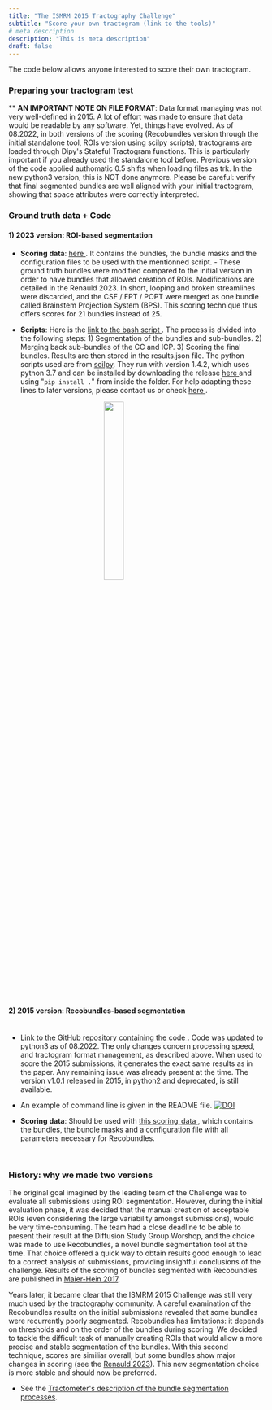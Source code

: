 ```yaml
---
title: "The ISMRM 2015 Tractography Challenge"
subtitle: "Score your own tractogram (link to the tools)"
# meta description
description: "This is meta description"
draft: false
---
```


The code below allows anyone interested to score their own tractogram. 
<br>


### Preparing your tractogram test

** **AN IMPORTANT NOTE ON FILE FORMAT**: Data format managing was not very well-defined in 2015. A lot of effort was made to ensure that data would be readable by any software. Yet, things have evolved. As of 08.2022, in both versions of the scoring (Recobundles version through the initial standalone tool, ROIs version using scilpy scripts), tractograms are loaded through Dipy's Stateful Tractogram functions. This is particularly important if you already used the standalone tool before. Previous version of the code applied authomatic 0.5 shifts when loading files as trk. In the new python3 version, this is NOT done anymore. Please be careful: verify that final segmented bundles are well aligned with your initial tractogram, showing that space attributes were correctly interpreted.


### Ground truth data + Code

  [comment]: <> (I should be able to add a code snippet here. Using three backslash ` before and after. Or ```sh at the beginning)

  [comment]: <> (The result is super ugly. Huge linebreaks. Can't find how to make it work. Using a picture for now.)

#### 1) 2023 version: ROI-based segmentation
 
- **Scoring data**: <a href="https://scil.usherbrooke.ca/ismrm2015/scoring_data_Renauld2023.zip"> here </a>. It contains the bundles, the bundle masks and the configuration files to be used with the mentionned script. - These ground truth bundles were modified compared to the initial version in order to have bundles that allowed creation of ROIs. Modifications are detailed in the Renauld 2023. In short, looping and broken streamlines were discarded, and the CSF / FPT / POPT were merged as one bundle called Brainstem Projection System (BPS). This scoring technique thus offers scores for 21 bundles instead of 25.

- **Scripts**: Here is the <a href="/code_snippets/scil_score_ismrm_Renauld2023.sh"> link to the bash script </a>. The process is divided into the following steps: 1) Segmentation of the bundles and sub-bundles. 2) Merging back sub-bundles of the CC and ICP. 3) Scoring the final bundles. Results are then stored in the results.json file. The python scripts used are from <a href="https://github.com/scilus/scilpy"> scilpy</a>. They run with version 1.4.2, which uses python 3.7 and can be installed by downloading the release <a href="https://github.com/scilus/scilpy/releases"> here </a> and using "`pip install .`" from inside the folder.  For help adapting these lines to later versions, please contact us or check <a href=https://github.com/scil-vital/dwi_ml/blob/master/bash_utilities/scil_score_ismrm_Renauld2023.sh> here </a>.

<a href="/code_snippets/scil_score_ismrm_Renauld2023.sh">
    <figure>
        <img src="/code_snippets/ismrm_2022_code.png" width="30%" style="display:block; margin-left: auto; margin-right: auto;">
    </figure>
</a>


#### 2) 2015 version: Recobundles-based segmentation</b><br><br>

- <a href="https://github.com/scilus/ismrm_2015_tractography_challenge_scoring"> Link to the GitHub repository containing the code </a>. Code was updated to python3 as of 08.2022. The only changes concern processing speed, and tractogram format management, as described above. When used to score the 2015 submissions, it generates the exact same results as in the paper. Any remaining issue was already present at the time. The version v1.0.1 released in 2015, in python2 and deprecated, is still available. 

- An example of command line is given in the README file. <a href="https://doi.org/10.5281/zenodo.810130"><img src="https://zenodo.org/badge/DOI/10.5281/zenodo.810130.svg" alt="DOI"></a>

- **Scoring data**: Should be used with <a href="https://scil.usherbrooke.ca/ismrm2015/scoring_data_tractography_challenge.tar.gz"> this scoring_data </a>, which contains the bundles, the bundle masks and a configuration file with all parameters necessary for Recobundles.

  [comment]: <> (md5 TCK: 1fee5fb38db7fcf924984add25d2b370. TRK: 4efe8b07a9cc5cbbd96227ca255ccd5a)


<br>

### History: why we made two versions

The original goal imagined by the leading team of the Challenge was to evaluate all submissions using ROI segmentation. However, during the initial evaluation phase, it was decided that the manual creation of acceptable ROIs (even considering the large variability amongst submissions), would be very time-consuming. The team had a close deadline to be able to present their result at the Diffusion Study Group Worshop, and the choice was made to use Recobundles, a novel bundle segmentation tool at the time. That choice offered a quick way to obtain results good enough to lead to a correct analysis of submissions, providing insightful conclusions of the challenge. Results of the scoring of bundles segmented with Recobundles are published in <a href="/ismrm2015/references">Maier-Hein 2017</a>.

Years later, it became clear that the ISMRM 2015 Challenge was still very much used by the tractography community. A careful examination of the Recobundles results on the initial submissions revealed that some bundles were recurrently poorly segmented. Recobundles has limitations: it depends on thresholds and on the order of the bundles during scoring. We decided to tackle the difficult task of manually creating ROIs that would allow a more precise and stable segmentation of the bundles. With this second technique, scores are similiar overall, but some bundles show major changes in scoring (see the <a href="/ismrm2015/references">Renauld 2023</a>). This new segmentation choice is more stable and should now be preferred.

- See the <a href="/tractometer/bundle_segmentation">Tractometer's description of the bundle segmentation processes</a>.

